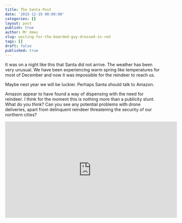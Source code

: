 ```yaml
---
title: The Santa Post
date: '2015-12-19 00:00:00'
categories: []
layout: post
publish: true
author: Mr Xmas
slug: waiting-for-the-bearded-guy-dressed-in-red
tags: []
draft: false
published: true
---
```

It was on a night like this that Santa did not arrive. The weather has been very unusual. We have been experiencing warm spring like temperatures for most of December and now it was impossible for the reindeer to reach us.

Maybe next year we will be luckier. Perhaps Santa should talk to Amazon.

Amazon appear to have found a way of dispensing with the need for reindeer. I think for the moment this is nothing more than a publicity stunt. What do you think? Can you see any potential problems with drone deliveries, apart from delinquent reindeer threatening the security of our northern cities?

<iframe width="560" height="315" src="https://www.youtube.com/embed/Le46ERPMlWU" frameborder="0" allowfullscreen=""></iframe>
